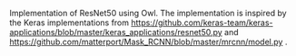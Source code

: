 Implementation of ResNet50 using Owl.
The implementation is inspired by the Keras implementations from https://github.com/keras-team/keras-applications/blob/master/keras_applications/resnet50.py and https://github.com/matterport/Mask_RCNN/blob/master/mrcnn/model.py .